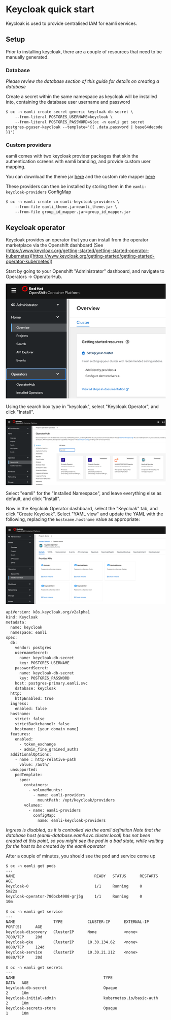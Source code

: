 # Keycloak quick start
Keycloak is used to provide centralised IAM for eamli services.

## Setup
Prior to installing keycloak, there are a couple of resources that need to be manually generated.

### Database

_Please review the database section of this guide for details on creating a database_

Create a secret within the same namespace as keycloak will be installed into, containing the database user username and password

    $ oc -n eamli create secret generic keycloak-db-secret \
        --from-literal POSTGRES_USERNAME=keycloak \
        --from-literal POSTGRES_PASSWORD=$(oc -n eamli get secret postgres-pguser-keycloak --template='{{ .data.password | base64decode }}')

### Custom providers

eamli comes with two keycloak provider packages that skin the authentication screens with eamli branding, and provide custom user mapping.

You can download the theme jar [here](https://github.com/WhitespaceVentures/eamli-operator-docs/raw/main/files/eamli_theme.jar) and the custom role mapper [here](https://github.com/WhitespaceVentures/eamli-operator-docs/raw/main/files/group_id_mapper.jar)

These providers can then be installed by storing them in the `eamli-keycloak-providers` ConfigMap

    $ oc -n eamli create cm eamli-keycloak-providers \
        --from-file eamli_theme.jar=eamli_theme.jar \
        --from-file group_id_mapper.jar=group_id_mapper.jar

## Keycloak operator
Keycloak provides an operator that you can install from the operator marketplace via the Openshift dashboard (See (https://www.keycloak.org/getting-started/getting-started-operator-kubernetes)[https://www.keycloak.org/getting-started/getting-started-operator-kubernetes])

Start by going to your Openshift "Administrator" dashboard, and navigate to Operators -> OperatorHub.

![Admin Console](/imgs/keycloak/overview.png)

Using the search box type in "keycloak", select "Keycloak Operator", and click "Install".

![Operator Hub](/imgs/keycloak/operatorhub.png)

Select "eamli" for the "Installed Namespace", and leave everything else as default, and click "Install".

Now in the Keycloak Operator dashboard, select the "Keycloak" tab, and click "Create Keycloak". Select "YAML view" and update the YAML with the following, replacing the `hostname.hostname` value as appropriate:

![Operator Dashboard](/imgs/keycloak/dashboard.png)

    apiVersion: k8s.keycloak.org/v2alpha1
    kind: Keycloak
    metadata:
      name: keycloak
      namespace: eamli
    spec:
      db:
        vendor: postgres
        usernameSecret:
          name: keycloak-db-secret
          key: POSTGRES_USERNAME
        passwordSecret:
          name: keycloak-db-secret
          key: POSTGRES_PASSWORD
        host: postgres-primary.eamli.svc
        database: keycloak
      http:
        httpEnabled: true
      ingress:
        enabled: false
      hostname:
        strict: false
        strictBackchannel: false
        hostname: [your domain name]
      features:
        enabled:
          - token_exchange
          - admin_fine_grained_authz
      additionalOptions:
        - name : http-relative-path
          value: /auth/
      unsupported:
        podTemplate:
          spec:
            containers:
              - volumeMounts:
                - name: eamli-providers
                  mountPath: /opt/keycloak/providers
            volumes:
              - name: eamli-providers
                configMap:
                  name: eamli-keycloak-providers

*Ingress is disabled, as it is controlled via the eamli definition*
*Note that the database host (eamli-database.eamli.svc.cluster.local) has not been created at this point, so you might see the pod in a bad state, while waiting for the host to be created by the eamli operator*

After a couple of minutes, you should see the pod and service come up

    $ oc -n eamli get pods
    ---
    NAME                                   READY   STATUS      RESTARTS   AGE
    keycloak-0                             1/1     Running     0          5m22s
    keycloak-operator-786bcb4988-grj5g     1/1     Running     0          10m

    $ oc -n eamli get service
    ---
    NAME                 TYPE           CLUSTER-IP      EXTERNAL-IP   PORT(S)      AGE
    keycloak-discovery   ClusterIP      None            <none>        7800/TCP     20d
    keycloak-gke         ClusterIP      10.30.134.62    <none>        8080/TCP     124d
    keycloak-service     ClusterIP      10.30.21.212    <none>        8080/TCP     20d

    $ oc -n eamli get secrets
    ---
    NAME                                       TYPE                                  DATA   AGE
    keycloak-db-secret                         Opaque                                2      10m
    keycloak-initial-admin                     kubernetes.io/basic-auth              2      10m
    keycloak-secrets-store                     Opaque                                1      10m

